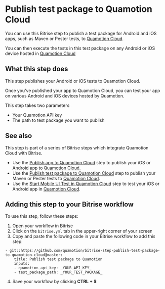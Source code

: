 # Publish test package to Quamotion Cloud

You can use this Bitrise step to publish a test package for Android and iOS apps, such as Maven or Pester tests,
to [Quamotion Cloud](https://cloud.quamotion.mobi).

You can then execute the tests in this test package on any Android or iOS device hosted in [Quamotion Cloud](https://cloud.quamotion.mobi)

## What this step does

This step publishes your Android or iOS tests to Quamotion Cloud.

Once you've published your app to Quamotion Cloud, you can test your app on various Android and iOS devices hosted by Quamotion.

This step takes two parameters:
- Your Quamotion API key
- The path to test package you want to publish

## See also

This step is part of a series of Bitrise steps which integrate Quamotion Cloud with Bitrise.

* Use the [Publish app to Quamotion Cloud](https://github.com/quamotion/bitrise-step-publish-app-to-quamotion-cloud) step
  to publish your iOS or Android app to [Quamotion Cloud](https://cloud.quamotion.mobi).
* Use the [Publish test package to Quamotion Cloud](https://github.com/quamotion/bitrise-step-publish-test-package-to-quamotion-cloud/)
  step to publish your Maven or Pester tests to [Quamotion Cloud](https://cloud.quamotion.mobi).
* Use the [Start Mobile UI Test in Quamotion Cloud](https://github.com/quamotion/bitrise-step-start-mobile-ui-test-in-quamotion-cloud)
  step to test your iOS or Android app in [Quamotion Cloud](https://cloud.quamotion.mobi).

## Adding this step to your Bitrise workflow
To use this step, follow these steps:

1. Open your workflow in Bitrise
2. Click on the `bitrise.yml` tab in the upper-right corner of your screen
3. Copy and paste the following code in your Bitrise workflow to add this step:

```
- git::https://github.com/quamotion/bitrise-step-publish-test-package-to-quamotion-cloud@master:
    title: Publish test package to Quamotion
    inputs:
    - quamotion_api_key: _YOUR_API_KEY_
    - test_package_path: _YOUR_TEST_PACKAGE_
```

4. Save your workflow by clicking __CTRL + S__


